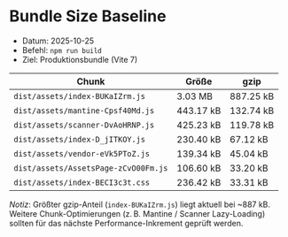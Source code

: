 # Bundle Size Baseline

- Datum: 2025-10-25
- Befehl: `npm run build`
- Ziel: Produktionsbundle (Vite 7)

| Chunk | Größe | gzip |
|-------|-------|------|
| `dist/assets/index-BUKaIZrm.js` | 3.03 MB | 887.25 kB |
| `dist/assets/mantine-Cpsf40Md.js` | 443.17 kB | 132.74 kB |
| `dist/assets/scanner-DvAoHRNP.js` | 425.23 kB | 119.78 kB |
| `dist/assets/index-D_jITKOY.js` | 230.40 kB | 67.12 kB |
| `dist/assets/vendor-eVk5PToZ.js` | 139.34 kB | 45.04 kB |
| `dist/assets/AssetsPage-zCvO00Fm.js` | 106.60 kB | 33.20 kB |
| `dist/assets/index-BECI3c3t.css` | 236.42 kB | 33.31 kB |

_Notiz_: Größter gzip-Anteil (`index-BUKaIZrm.js`) liegt aktuell bei ~887 kB. Weitere Chunk-Optimierungen (z. B. Mantine / Scanner Lazy-Loading) sollten für das nächste Performance-Inkrement geprüft werden.
